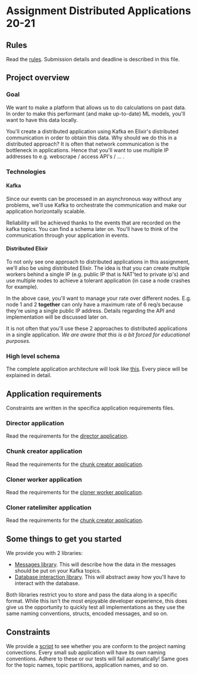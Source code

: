# Assignment Distributed Applications 20-21

## Rules

Read the [rules](rules.md). Submission details and deadline is described in this file.

## Project overview

### Goal

We want to make a platform that allows us to do calculations on past data. In order to make this performant (and make up-to-date) ML models, you'll want to have this data locally.

You'll create a distributed application using Kafka en Elixir's distributed communication in order to obtain this data. Why should we do this in a distributed approach? It is often that network communication is the bottleneck in applications. Hence that you'll want to use multiple IP addresses to e.g. webscrape / access API's / ... .

### Technologies

#### Kafka

Since our events can be processed in an asynchronous way without any problems, we'll use Kafka to orchestrate the communication and make our application horizontally scalable.

Reliability will be achieved thanks to the events that are recorded on the kafka topics. You can find a schema later on. You'll have to think of the communication through your application in events.

#### Distributed Elixir

To not only see one approach to distributed applications in this assignment, we'll also be using distributed Elixir. The idea is that you can create multiple workers behind a single IP (e.g. public IP that is NAT'ted to private ip's) and use multiple nodes to achieve a tolerant application (in case a node crashes for example).

In the above case, you'll want to manage your rate over different nodes. E.g. node 1 and 2 __together__ can only have a maximum rate of 6 req/s because they're using a single public IP address. Details regarding the API and implementation will be discussed later on.

It is not often that you'll use these 2 approaches to distributed applications in a single application. _We are aware that this is a bit forced for educational purposes._

### High level schema

The complete application architecture will look like [this](high_level_schema.png). Every piece will be explained in detail.

## Application requirements

Constraints are written in the specifica application requirements files.

### Director application

Read the requirements for the [director application](director_application_requirements.md).

### Chunk creator application

Read the requirements for the [chunk creator application](chunk_creator_application_requirements.md).

### Cloner worker application

Read the requirements for the [cloner worker application](cloner_worker_application_requirements.md).

### Cloner ratelimiter application

Read the requirements for the [chunk creator application](cloner_ratelimiter_application_requirements.md).

## Some things to get you started

We provide you with 2 libraries:

* [Messages library](https://github.com/distributed-applications-2021/assignment-messages). This will describe how the data in the messages should be put on your Kafka topics.
* [Database interaction library](https://github.com/distributed-applications-2021/assignment-database-interaction). This will abstract away how you'll have to interact with the database.

Both libraries restrict you to store and pass the data along in a specific format. While this isn't the most enjoyable developer experience, this does give us the opportunity to quickly test all implementations as they use the same naming conventions, structs, encoded messages, and so on.

## Constraints

We provide a [script](project_test.sh) to see whether you are conform to the project naming convections. Every small sub application will have its own naming conventions. Adhere to these or our tests will fail automatically! Same goes for the topic names, topic partitions, application names, and so on.
